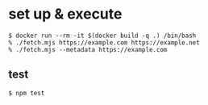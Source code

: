 # set up & execute

```
$ docker run --rm -it $(docker build -q .) /bin/bash
% ./fetch.mjs https://example.com https://example.net
% ./fetch.mjs --metadata https://example.com
```

## test

```
$ npm test
```
